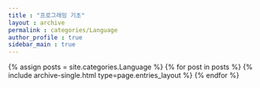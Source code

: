 ```yaml
---
title : "프로그래밍 기초"
layout : archive
permalink : categories/Language
author_profile : true
sidebar_main : true
---
```


{% assign posts = site.categories.Language %}
{% for post in posts %} {% include archive-single.html type=page.entries_layout %} {% endfor %}